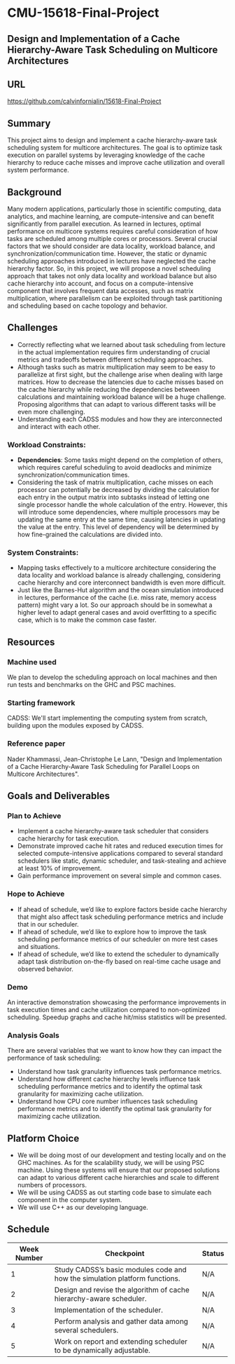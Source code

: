 # CMU-15618-Final-Project
## Design and Implementation of a Cache Hierarchy-Aware Task Scheduling on Multicore Architectures
## URL
https://github.com/calvinfornialin/15618-Final-Project

## Summary

This project aims to design and implement a cache hierarchy-aware task scheduling system for multicore architectures. The goal is to optimize task execution on parallel systems by leveraging knowledge of the cache hierarchy to reduce cache misses and improve cache utilization and overall system performance.

## Background
Many modern applications, particularly those in scientific computing, data analytics, and machine learning, are compute-intensive and can benefit significantly from parallel execution. As learned in lectures, optimal performance on multicore systems requires careful consideration of how tasks are scheduled among multiple cores or processors. Several crucial factors that we should consider are data locality, workload balance, and synchronization/communication time. However, the static or dynamic scheduling approaches introduced in lectures have neglected the cache hierarchy factor. So, in this project, we will propose a novel scheduling approach that takes not only data locality and workload balance but also cache hierarchy into account, and focus on a compute-intensive component that involves frequent data accesses, such as matrix multiplication, where parallelism can be exploited through task partitioning and scheduling based on cache topology and behavior.

## Challenges
- Correctly reflecting what we learned about task scheduling from lecture in the actual implementation requires firm understanding of crucial metrics and tradeoffs between different scheduling approaches.
- Although tasks such as matrix multiplication may seem to be easy to parallelize at first sight, but the challenge arise when dealing with large matrices. How to decrease the latencies due to cache misses based on the cache hierarchy while reducing the dependencies between calculations and maintaining workload balance will be a huge challenge. Proposing algorithms that can adapt to various different tasks will be even more challenging.
- Understanding each CADSS modules and how they are interconnected and interact with each other.
### Workload Constraints:
- **Dependencies**: Some tasks might depend on the completion of others, which requires careful scheduling to avoid deadlocks and minimize synchronization/communication times.
- Considering the task of matrix multiplication, cache misses on each processor can potentially be decreased by dividing the calculation for each entry in the output matrix into subtasks instead of letting one single processor handle the whole calculation of the entry. However, this will introduce some dependencies, where multiple processors may be updating the same entry at the same time, causing latencies in updating the value at the entry. This level of dependency will be determined by how fine-grained the calculations are divided into.
### System Constraints:
- Mapping tasks effectively to a multicore architecture considering the data locality and workload balance is already challenging, considering cache hierarchy and core interconnect bandwidth is even more difficult.
- Just like the Barnes-Hut algorithm and the ocean simulation introduced in lectures, performance of the cache (i.e. miss rate, memory access pattern) might vary a lot. So our approach should be in somewhat a higher level to adapt general cases and avoid overfitting to a specific case, which is to make the common case faster.

## Resources
### Machine used
We plan to develop the scheduling approach on local machines and then run tests and benchmarks on the GHC and PSC machines.
### Starting framework
CADSS: We'll start implementing the computing system from scratch, building upon the modules exposed by CADSS.
### Reference paper
Nader Khammassi, Jean-Christophe Le Lann, "Design and Implementation of a Cache Hierarchy-Aware Task Scheduling for Parallel Loops on Multicore Architectures".

## Goals and Deliverables
### Plan to Achieve
- Implement a cache hierarchy-aware task scheduler that considers cache hierarchy for task execution. 
- Demonstrate improved cache hit rates and reduced execution times for selected compute-intensive applications compared to several standard schedulers like static, dynamic scheduler, and task-stealing and achieve at least 10% of improvement.
- Gain performance improvement on several simple and common cases.
### Hope to Achieve
- If ahead of schedule, we’d like to explore factors beside cache hierarchy that might also affect task scheduling performance metrics and include that in our scheduler.
- If ahead of schedule, we’d like to explore how to improve the task scheduling performance metrics of our scheduler on more test cases and situations.
- If ahead of schedule, we’d like to extend the scheduler to dynamically adapt task distribution on-the-fly based on real-time cache usage and observed behavior.

### Demo
An interactive demonstration showcasing the performance improvements in task execution times and cache utilization compared to non-optimized scheduling. Speedup graphs and cache hit/miss statistics will be presented.

### Analysis Goals
There are several variables that we want to know how they can impact the performance of task scheduling:
- Understand how task granularity influences task performance metrics.
- Understand how different cache hierarchy levels influence task scheduling performance metrics and to identify the optimal task granularity for maximizing cache utilization.
- Understand how CPU core number influences task scheduling performance metrics and to identify the optimal task granularity for maximizing cache utilization.

## Platform Choice
- We will be doing most of our development and testing locally and on the GHC machines. As for the scalability study, we will be using PSC machine. Using these systems will ensure that our proposed solutions can adapt to various different cache hierarchies and scale to different numbers of processors.
- We will be using CADSS as out starting code base to simulate each component in the computer system.
- We will use C++ as our developing language.

## Schedule
| Week Number | Checkpoint | Status |
|----------|----------|----------|
| 1 | Study CADSS’s basic modules code and how the simulation platform functions. | N/A |
| 2 | Design and revise the algorithm of cache hierarchy-aware scheduler. | N/A |
| 3 | Implementation of the scheduler. | N/A |
| 4 | Perform analysis and gather data among several schedulers. | N/A |
| 5 | Work on report and extending scheduler to be dynamically adjustable. | N/A |
